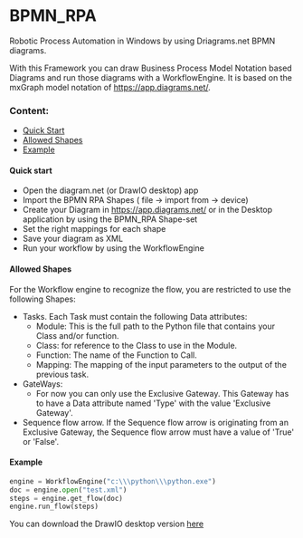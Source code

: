# BPMN_RPA
Robotic Process Automation in Windows by using Driagrams.net BPMN diagrams.

With this Framework you can draw Business Process Model Notation based Diagrams and run those diagrams with a WorkflowEngine.
It is based on the mxGraph model notation of https://app.diagrams.net/.

### Content:
* [Quick Start](#Quick-start)
* [Allowed Shapes](#Allowed-Shapes)
* [Example](#Example)


#### Quick start
- Open the diagram.net (or DrawIO desktop) app
- Import the BPMN RPA Shapes ( file -> import from -> device)
- Create your Diagram in https://app.diagrams.net/ or in the Desktop application by using the BPMN_RPA Shape-set
- Set the right mappings for each shape
- Save your diagram as XML
- Run your workflow by using the WorkflowEngine

#### Allowed Shapes
For the Workflow engine to recognize the flow, you are restricted to use the following Shapes:

* Tasks. Each Task must contain the following Data attributes:
    * Module: This is the full path to the Python file that contains your Class and/or function.
    * Class: for reference to the Class to use in the Module.
    * Function: The name of the Function to Call.
    * Mapping: The mapping of the input parameters to the output of the previous task.
* GateWays:
    * For now you can only use the Exclusive Gateway. This Gateway has to have a Data attribute named 'Type' with the value 'Exclusive Gateway'.
* Sequence flow arrow. If the Sequence flow arrow is originating from an Exclusive Gateway, the Sequence flow arrow must have a value of 'True' or 'False'.


#### Example

```Python
engine = WorkflowEngine("c:\\\python\\\python.exe")
doc = engine.open("test.xml")
steps = engine.get_flow(doc)
engine.run_flow(steps)
```

You can download the DrawIO desktop version [here](https://github.com/jgraph/drawio-desktop/releases)
